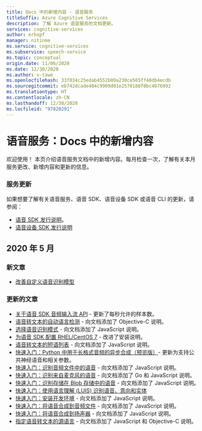 ```yaml
---
title: Docs 中的新增内容 - 语音服务
titleSuffix: Azure Cognitive Services
description: 了解 Azure 语音服务的文档更新。
services: cognitive-services
author: erhopf
manager: nitinme
ms.service: cognitive-services
ms.subservice: speech-service
ms.topic: conceptual
origin.date: 11/06/2020
ms.date: 12/30/2020
ms.author: v-tawe
ms.openlocfilehash: 33f034c25edab4552b09a230ce565ff40db4ecdb
ms.sourcegitcommit: eb742dcade404c9909d01e2570188f0bc4076992
ms.translationtype: HT
ms.contentlocale: zh-CN
ms.lasthandoff: 12/30/2020
ms.locfileid: "97820291"
---
```

# <a name="speech-service-whats-new-in-docs"></a>语音服务：Docs 中的新增内容

欢迎使用！ 本页介绍语音服务文档中的新增内容。每月检查一次，了解有关本月服务更改、新增内容和更新的信息。

### <a name="service-updates"></a>服务更新

如果想要了解有关语音服务、语音 SDK、语音设备 SDK 或语音 CLI 的更新，请参阅：
* [语音 SDK 发行说明](releasenotes.md)。
* [语音设备 SDK 发行说明](devices-sdk-release-notes.md)

## <a name="may-2020"></a>2020 年 5 月

### <a name="new-articles"></a>新文章

* [改善自定义语音识别模型](./how-to-custom-speech-evaluate-data.md)

### <a name="updated-articles"></a>更新的文章

* [关于语音 SDK 音频输入流 API](how-to-use-audio-input-streams.md) - 更新了每秒允许的样本数。
* [语音转文本的自动语言检测](how-to-automatic-language-detection.md) - 向文档添加了 Objective-C 说明。
* [选择语音识别模式](./get-started-speech-to-text.md) - 向文档添加了 JavaScript 说明。
* [为语音 SDK 配置 RHEL/CentOS 7](how-to-configure-rhel-centos-7.md) - 改进了安装说明。
* [语音转文本的短语列表](./get-started-speech-to-text.md) - 向文档添加了 JavaScript 说明。
* [快速入门：Python 中用于长格式音频的异步合成（预览版）](./long-audio-api.md)- 更新为支持公共神经语音和相关参数。
* [快速入门：识别音频文件中的语音](./get-started-speech-to-text.md) - 向文档添加了 JavaScript 说明。
* [快速入门：识别来自麦克风的语音](./get-started-speech-to-text.md) - 向文档添加了 Go 和 JavaScript 说明。
* [快速入门：识别存储在 Blob 存储中的语音](./batch-transcription.md) - 向文档添加了 JavaScript 说明。
* [快速入门：使用语言理解 (LUIS) 识别语音、意向和实体](quickstarts/intent-recognition.md)
* [快速入门：安装开发环境](quickstarts/setup-platform.md) - 向文档添加了 JavaScript 说明。
* [快速入门：将语音合成到音频文件](./get-started-text-to-speech.md) - 向文档添加了 JavaScript 说明。
* [快速入门：将语音合成到扬声器](./get-started-text-to-speech.md) - 向文档添加了 JavaScript 说明。
* [指定语音转文本的源语言](how-to-specify-source-language.md) - 向文档添加了 JavaScript 和 Objective-C 说明。
<!-- * [What is a keyword?](custom-keyword-overview.md) - Updated get started content and links. -->